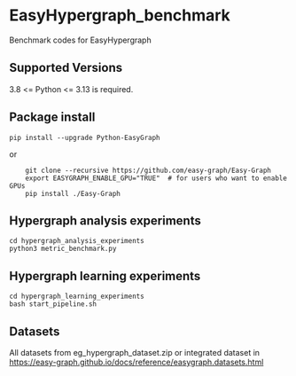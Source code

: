 # EasyHypergraph_benchmark
Benchmark codes for EasyHypergraph

## Supported Versions
3.8 <= Python <= 3.13 is required.

## Package install
```
pip install --upgrade Python-EasyGraph
```

or

```
    git clone --recursive https://github.com/easy-graph/Easy-Graph
    export EASYGRAPH_ENABLE_GPU="TRUE"  # for users who want to enable GPUs
    pip install ./Easy-Graph
```

## Hypergraph analysis experiments

```
cd hypergraph_analysis_experiments
python3 metric_benchmark.py
```


## Hypergraph learning experiments

```
cd hypergraph_learning_experiments
bash start_pipeline.sh
```


## Datasets
All datasets from eg_hypergraph_dataset.zip or integrated dataset in https://easy-graph.github.io/docs/reference/easygraph.datasets.html